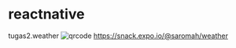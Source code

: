 # reactnative
tugas2.weather
![qrcode](https://user-images.githubusercontent.com/38578128/50275165-56778600-0471-11e9-94d9-d8fac4975fab.png)
https://snack.expo.io/@saromah/weather
